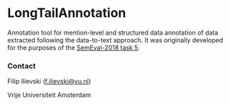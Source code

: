 # LongTailAnnotation
Annotation tool for mention-level and structured data annotation of data extracted following the data-to-text approach. It was originally developed for the purposes of the [SemEval-2018 task 5](https://competitions.codalab.org/competitions/17285).

### Contact
Filip Ilievski (f.ilievski@vu.nl)

Vrije Universiteit Amsterdam
